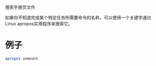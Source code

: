 搜索手册页文件

如果你不知道完成某个特定任务所需要命令的名称，可以使用一个关键字通过Linux apropos实用程序来搜索它。

# 例子

```sh
apropos unmount
```

